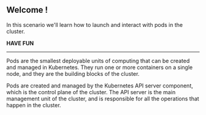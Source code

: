 ## Welcome !

In this scenario we'll learn how to launch and interact with pods in the cluster.

**HAVE FUN**

---

Pods are the smallest deployable units of computing that can be created and managed in Kubernetes.
They run one or more containers on a single node, and they are the building blocks of the cluster.

Pods are created and managed by the Kubernetes API server component, which is the control plane of the cluster.
The API server is the main management unit of the cluster, and is responsible for all the operations that happen in the cluster.
